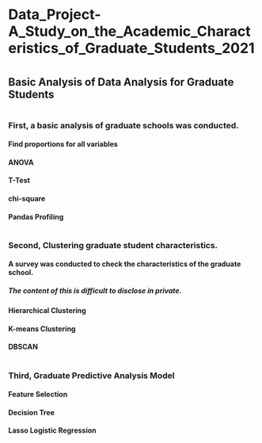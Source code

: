 # Data_Project-A_Study_on_the_Academic_Characteristics_of_Graduate_Students_2021
#
## Basic Analysis of Data Analysis for Graduate Students
#
### First, a basic analysis of graduate schools was conducted.
#### Find proportions for all variables
#### ANOVA
#### T-Test
#### chi-square
#### Pandas Profiling
#
### Second, Clustering graduate student characteristics.
#### A survey was conducted to check the characteristics of the graduate school.
##### The content of this is difficult to disclose in private.
#### Hierarchical Clustering
#### K-means Clustering
#### DBSCAN
#
### Third, Graduate Predictive Analysis Model
#### Feature Selection
#### Decision Tree
#### Lasso Logistic Regression
